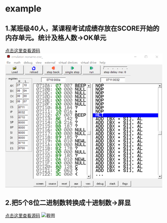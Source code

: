 # example
## 1.某班级40人，某课程考试成绩存放在SCORE开始的内存单元。统计及格人数->OK单元
[点击这里查看源码](https://github.com/fengjijiao/assembly-code/blob/master/example/1.asm)
![截图](https://github.com/fengjijiao/assembly-code/raw/master/example/1.png "截图")
## 2.把5个8位二进制数转换成十进制数->屏显
[点击这里查看源码](https://github.com/fengjijiao/assembly-code/blob/master/example/2.asm)
![截图](https://github.com/fengjijiao/assembly-code/raw/master/example/2.png "截图")
